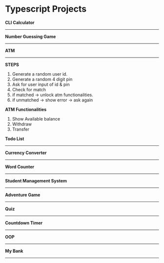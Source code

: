 # Typescript Projects

**CLI Calculator**

---

**Number Guessing Game**

---

**ATM**

---

**STEPS**

1. Generate a random user id.
2. Generate a random 4 digit pin
3. Ask for user input of id & pin
4. Check for match
5. if matched → unlock atm functionalities.
6. if unmatched → show error → ask again

**ATM Functionalities**

1. Show Available balance
2. Withdraw
3. Transfer

**Todo List**

---

**Currency Converter**

---

**Word Counter**

---

**Student Management System**

---

**Adventure Game**

---

**Quiz**

---

**Countdown Timer**

---

**OOP**

---

**My Bank**

---
